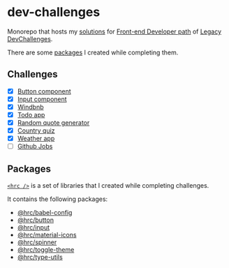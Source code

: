 # dev-challenges

Monorepo that hosts my [solutions](#challenges) for [Front-end Developer
path](https://legacy.devchallenges.io/paths/front-end-developer) of [Legacy
DevChallenges](https://legacy.devchallenges.io/).

There are some [packages](#packages) I created while completing them.

## Challenges

- [x] [Button component](/apps/button-component/)
- [x] [Input component](/apps/input-component/)
- [x] [Windbnb](/apps/windbnb/)
- [x] [Todo app](/apps/todo-app/)
- [x] [Random quote generator](/apps/quote-generator/)
- [x] [Country quiz](/apps/country-quiz/)
- [x] [Weather app](/apps/weather-app/)
- [ ] [Github Jobs](/apps/github-jobs/)

## Packages

[`<hrc />`](https://hdoc1509.github.io/hrc/) is a set of libraries that I
created while completing challenges.

It contains the following packages:

- [@hrc/babel-config](https://hdoc1509.github.io/hrc/packages/babel-config/)
- [@hrc/button](https://hdoc1509.github.io/hrc/packages/button/)
- [@hrc/input](https://hdoc1509.github.io/hrc/packages/input/)
- [@hrc/material-icons](https://hdoc1509.github.io/hrc/packages/material-icons/)
- [@hrc/spinner](https://hdoc1509.github.io/hrc/packages/spinner/)
- [@hrc/toggle-theme](https://hdoc1509.github.io/hrc/packages/toggle-theme/)
- [@hrc/type-utils](https://hdoc1509.github.io/hrc/packages/type-utils/)
